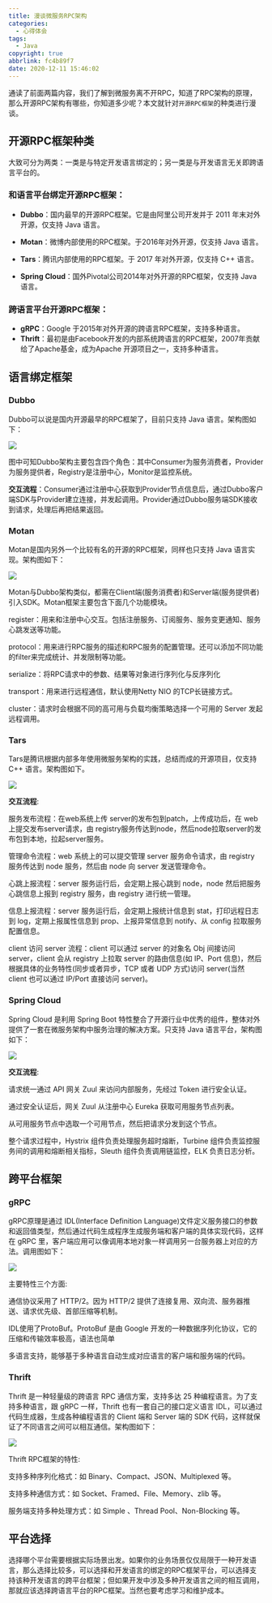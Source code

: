 ```yaml
---
title: 漫谈微服务RPC架构
categories:
  - 心得体会
tags:
  - Java
copyright: true
abbrlink: fc4b89f7
date: 2020-12-11 15:46:02
---
```


通读了前面两篇内容，我们了解到微服务离不开RPC，知道了RPC架构的原理，那么开源RPC架构有哪些，你知道多少呢？本文就针对`开源RPC框架`的种类进行漫谈。



<!--more-->

## 开源RPC框架种类

大致可分为两类：一类是与特定开发语言绑定的；另一类是与开发语言无关即跨语言平台的。

### **和语言平台绑定开源RPC框架**：

- **Dubbo**：国内最早的开源RPC框架。它是由阿里公司开发并于 2011 年末对外开源，仅支持 Java 语言。

- **Motan**：微博内部使用的RPC框架。于2016年对外开源，仅支持 Java 语言。
- **Tars**：腾讯内部使用的RPC框架。于 2017 年对外开源，仅支持 C++ 语言。
- **Spring Cloud**：国外Pivotal公司2014年对外开源的RPC框架，仅支持 Java 语言。

### 跨语言平台开源RPC框架：

- **gRPC**：Google 于2015年对外开源的跨语言RPC框架，支持多种语言。
- **Thrift**：最初是由Facebook开发的内部系统跨语言的RPC框架，2007年贡献给了Apache基金，成为Apache 开源项目之一，支持多种语言。



## 语言绑定框架

### **Dubbo**

Dubbo可以说是国内开源最早的RPC框架了，目前只支持 Java 语言。架构图如下：

![](1.jpeg)

图中可知Dubbo架构主要包含四个角色：其中Consumer为服务消费者，Provider为服务提供者，Registry是注册中心，Monitor是监控系统。

**交互流程**：Consumer通过注册中心获取到Provider节点信息后，通过Dubbo客户端SDK与Provider建立连接，并发起调用。Provider通过Dubbo服务端SDK接收到请求，处理后再把结果返回。

### **Motan**

Motan是国内另外一个比较有名的开源的RPC框架，同样也只支持 Java 语言实现。架构图如下：

![](2.jpeg)

Motan与Dubbo架构类似，都需在Client端(服务消费者)和Server端(服务提供者)引入SDK。Motan框架主要包含下面几个功能模块。

register：用来和注册中心交互。包括注册服务、订阅服务、服务变更通知、服务心跳发送等功能。

protocol：用来进行RPC服务的描述和RPC服务的配置管理。还可以添加不同功能的filter来完成统计、并发限制等功能。

serialize：将RPC请求中的参数、结果等对象进行序列化与反序列化

transport：用来进行远程通信，默认使用Netty NIO 的TCP长链接方式。

cluster：请求时会根据不同的高可用与负载均衡策略选择一个可用的 Server 发起远程调用。

### **Tars**

Tars是腾讯根据内部多年使用微服务架构的实践，总结而成的开源项目，仅支持 C++ 语言。架构图如下。

![](3.jpeg)

**交互流程**:

服务发布流程：在web系统上传 server的发布包到patch，上传成功后，在 web上提交发布server请求，由 registry服务传达到node，然后node拉取server的发布包到本地，拉起server服务。

管理命令流程：web 系统上的可以提交管理 server 服务命令请求，由 registry 服务传达到 node 服务，然后由 node 向 server 发送管理命令。

心跳上报流程：server 服务运行后，会定期上报心跳到 node，node 然后把服务心跳信息上报到 registry 服务，由 registry 进行统一管理。

信息上报流程：server 服务运行后，会定期上报统计信息到 stat，打印远程日志到 log，定期上报属性信息到 prop、上报异常信息到 notify、从 config 拉取服务配置信息。

client 访问 server 流程：client 可以通过 server 的对象名 Obj 间接访问 server，client 会从 registry 上拉取 server 的路由信息(如 IP、Port 信息)，然后根据具体的业务特性(同步或者异步，TCP 或者 UDP 方式)访问 server(当然 client 也可以通过 IP/Port 直接访问 server)。

### **Spring Cloud**

Spring Cloud 是利用 Spring Boot 特性整合了开源行业中优秀的组件，整体对外提供了一套在微服务架构中服务治理的解决方案。只支持 Java 语言平台，架构图如下：

![](4.jpeg)

**交互流程**:

请求统一通过 API 网关 Zuul 来访问内部服务，先经过 Token 进行安全认证。

通过安全认证后，网关 Zuul 从注册中心 Eureka 获取可用服务节点列表。

从可用服务节点中选取一个可用节点，然后把请求分发到这个节点。

整个请求过程中，Hystrix 组件负责处理服务超时熔断，Turbine 组件负责监控服务间的调用和熔断相关指标，Sleuth 组件负责调用链监控，ELK 负责日志分析。

## 跨平台框架

### **gRPC**

gRPC原理是通过 IDL(Interface Definition Language)文件定义服务接口的参数和返回值类型，然后通过代码生成程序生成服务端和客户端的具体实现代码，这样在 gRPC 里，客户端应用可以像调用本地对象一样调用另一台服务器上对应的方法。调用图如下：

![](5.jpeg)

主要特性三个方面:

通信协议采用了 HTTP/2。因为 HTTP/2 提供了连接复用、双向流、服务器推送、请求优先级、首部压缩等机制。

IDL使用了ProtoBuf。ProtoBuf 是由 Google 开发的一种数据序列化协议，它的压缩和传输效率极高，语法也简单

多语言支持，能够基于多种语言自动生成对应语言的客户端和服务端的代码。

### **Thrift**

Thrift 是一种轻量级的跨语言 RPC 通信方案，支持多达 25 种编程语言。为了支持多种语言，跟 gRPC 一样，Thrift 也有一套自己的接口定义语言 IDL，可以通过代码生成器，生成各种编程语言的 Client 端和 Server 端的 SDK 代码，这样就保证了不同语言之间可以相互通信。架构图如下：

![](6.jpeg)

Thrift RPC框架的特性:

支持多种序列化格式：如 Binary、Compact、JSON、Multiplexed 等。

支持多种通信方式：如 Socket、Framed、File、Memory、zlib 等。

服务端支持多种处理方式：如 Simple 、Thread Pool、Non-Blocking 等。



## 平台选择

选择哪个平台需要根据实际场景出发。如果你的业务场景仅仅局限于一种开发语言，那么选择比较多，可以选择和开发语言的绑定的RPC框架平台，可以选择支持该种开发语言的跨平台框架；但如果开发中涉及多种开发语言之间的相互调用，那就应该选择跨语言平台的RPC框架。当然也要考虑学习和维护成本。